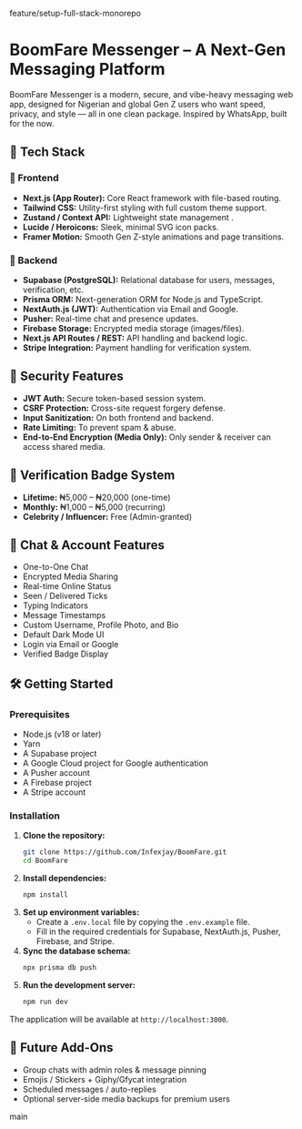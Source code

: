 feature/setup-full-stack-monorepo
# BoomFare Messenger – A Next-Gen Messaging Platform

BoomFare Messenger is a modern, secure, and vibe-heavy messaging web app, designed for Nigerian and global Gen Z users who want speed, privacy, and style — all in one clean package. Inspired by WhatsApp, built for the now.

## 🧠 Tech Stack

### 🎨 Frontend
- **Next.js (App Router):** Core React framework with file-based routing.
- **Tailwind CSS:** Utility-first styling with full custom theme support.
- **Zustand / Context API:** Lightweight state management .
- **Lucide / Heroicons:** Sleek, minimal SVG icon packs.
- **Framer Motion:** Smooth Gen Z-style animations and page transitions.

### 🚀 Backend
- **Supabase (PostgreSQL):** Relational database for users, messages, verification, etc.
- **Prisma ORM:** Next-generation ORM for Node.js and TypeScript.
- **NextAuth.js (JWT):** Authentication via Email and Google.
- **Pusher:** Real-time chat and presence updates.
- **Firebase Storage:** Encrypted media storage (images/files).
- **Next.js API Routes / REST:** API handling and backend logic.
- **Stripe Integration:** Payment handling for verification system.

## 🔐 Security Features
- **JWT Auth:** Secure token-based session system.
- **CSRF Protection:** Cross-site request forgery defense.
- **Input Sanitization:** On both frontend and backend.
- **Rate Limiting:** To prevent spam & abuse.
- **End-to-End Encryption (Media Only):** Only sender & receiver can access shared media.

## 💎 Verification Badge System
- **Lifetime:** ₦5,000 – ₦20,000 (one-time)
- **Monthly:** ₦1,000 – ₦5,000 (recurring)
- **Celebrity / Influencer:** Free (Admin-granted)

## 🔄 Chat & Account Features
- One-to-One Chat
- Encrypted Media Sharing
- Real-time Online Status
- Seen / Delivered Ticks
- Typing Indicators
- Message Timestamps
- Custom Username, Profile Photo, and Bio
- Default Dark Mode UI
- Login via Email or Google
- Verified Badge Display

## 🛠️ Getting Started

### Prerequisites
- Node.js (v18 or later)
- Yarn
- A Supabase project
- A Google Cloud project for Google authentication
- A Pusher account
- A Firebase project
- A Stripe account

### Installation
1.  **Clone the repository:**
    ```bash
    git clone https://github.com/Infexjay/BoomFare.git
    cd BoomFare
    ```
2.  **Install dependencies:**
    ```bash
    npm install
    ```
3.  **Set up environment variables:**
    -   Create a `.env.local` file by copying the `.env.example` file.
    -   Fill in the required credentials for Supabase, NextAuth.js, Pusher, Firebase, and Stripe.
4.  **Sync the database schema:**
    ```bash
    npx prisma db push
    ```
5.  **Run the development server:**
    ```bash
    npm run dev
    ```

The application will be available at `http://localhost:3000`.

## 🔮 Future Add-Ons
- Group chats with admin roles & message pinning
- Emojis / Stickers + Giphy/Gfycat integration
- Scheduled messages / auto-replies
- Optional server-side media backups for premium users


main
